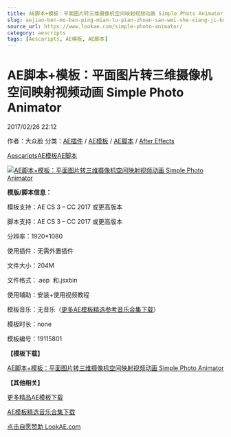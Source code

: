 ```yaml
---
title: AE脚本+模板：平面图片转三维摄像机空间映射视频动画 Simple Photo Animator
slug: aejiao-ben-mo-ban-ping-mian-tu-pian-zhuan-san-wei-she-xiang-ji-kong-jian-ying-she-shi-pin-dong-hua-simple-photo-animator
source_url: https://www.lookae.com/simple-photo-animator/
category: aescripts
tags: [Aescaripts, AE模板, AE脚本]
---
```

# AE脚本+模板：平面图片转三维摄像机空间映射视频动画 Simple Photo Animator

2017/02/26 22:12

作者：大众脸
分类：[AE插件](https://www.lookae.com/after-effects/aechajian/) / [AE模板](https://www.lookae.com/after-effects/other-after-effects/) / [AE脚本](https://www.lookae.com/after-effects/aescripts/) / [After Effects](https://www.lookae.com/after-effects/)

[Aescaripts](https://www.lookae.com/tag/aescaripts/)[AE模板](https://www.lookae.com/tag/ae%e6%a8%a1%e6%9d%bf/)[AE脚本](https://www.lookae.com/tag/ae%e8%84%9a%e6%9c%ac/)

[![AE脚本+模板：平面图片转三维摄像机空间映射视频动画 Simple Photo Animator](https://www.lookae.com/wp-content/uploads/2017/02/Simple-Photo-Animator.jpg "AE脚本+模板：平面图片转三维摄像机空间映射视频动画 Simple Photo Animator-LookAE.com")](https://www.lookae.com/wp-content/uploads/2017/02/Simple-Photo-Animator.jpg)

**模版/脚本信息：**

模板支持：AE CS 3 – CC 2017 或更高版本

脚本支持：AE CS 3 – CC 2017 或更高版本

分辨率：1920\*1080

使用插件：无需外置插件

文件大小：204M

文件格式：.aep  和.jsxbin

使用辅助：安装+使用视频教程

模板音乐：无音乐（[更多AE模板精选参考音乐合集下载](https://item.taobao.com/item.htm?spm=a1z10.1.w4004-2793089344.4.MUvxbV&id=37289930486)）

模板时长：none

模板编号：19115801

**【模板下载】**

[AE脚本+模板：平面图片转三维摄像机空间映射视频动画 Simple Photo Animator](https://lookae.ctfile.com/fs/Hb0172898470)

**【其他相关】**

[更多精品AE模板下载](https://www.lookae.com/after-effects/other-after-effects/)

[AE模板精选音乐合集下载](https://item.taobao.com/item.htm?spm=a1z10.1.w4004-2793089344.4.MUvxbV&id=37289930486)

[点击自愿赞助 LookAE.com](https://www.lookae.com/sponsor/)
